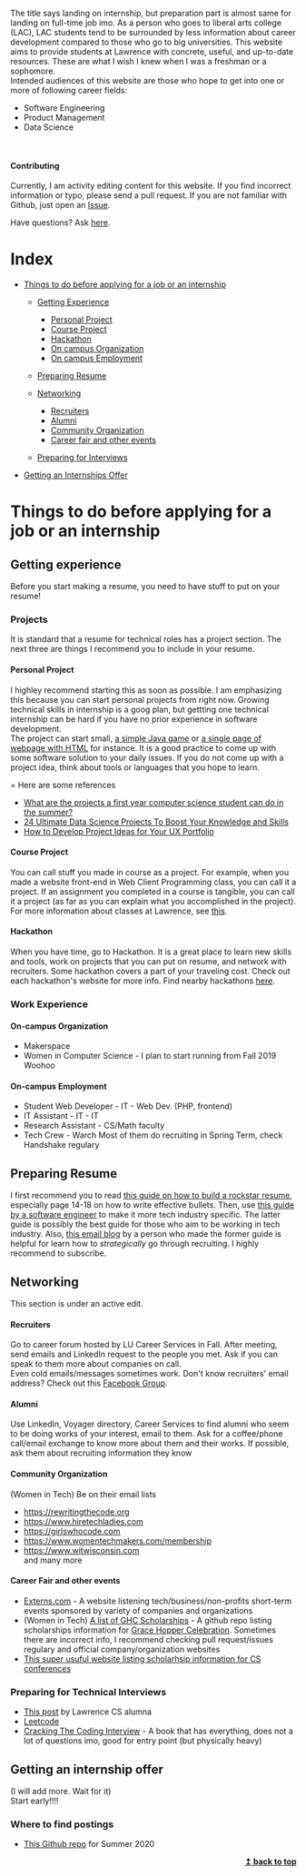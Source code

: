 The title says landing on internship, but preparation part is almost same for landing on full-time job imo.
As a person who goes to liberal arts college (LAC), LAC students tend to be surrounded by less information about career development compared to those who go to big universities. 
This website aims to provide students at Lawrence with concrete, useful, and up-to-date resources. These are what I wish I knew when I was a freshman or a sophomore.
<br/>
Intended audiences of this website are those who hope to get into one or more of following career fields:
 * Software Engineering
 * Product Management
 * Data Science
<br/>

 #### Contributing 
 Currently, I am activity editing content for this website. If you find incorrect information or typo, please send a pull request. If you are not familiar with Github, just open an [Issue](https://github.com/hikarimn/lu_ComputerScience/issues). <br/>

Have questions? Ask [here](https://github.com/hikarimn/lu_ComputerScience/issues).
# Index
* [Things to do before applying for a job or an internship](#things-to-do-before-applying-for-a-job-or-internship)
    * [Getting Experience](#getting-experience)
        * [Personal Project](#personal-project)
        * [Course Project](#course-project)
        * [Hackathon](#hackathon)
        * [On campus Organization](#on-campus-organization)
        * [On campus Employment](#on-campus-employment)
       
    * [Preparing Resume](#resume)
    * [Networking](#networking)
        * [Recruiters](#recruiters)
        * [Alumni](#alumni)
        * [Community Organization](#community-organization)
        * [Career fair and other events](#career-fair-and-other-events)
    * [Preparing for Interviews](#technical-interviews)
* [Getting an Internships Offer](#getting-an-internship-offer)


# Things to do before applying for a job or an internship
## Getting experience
Before you start making a resume, you need to have stuff to put on your resume!

### Projects
It is standard that a resume for technical roles has a project section. The next three are things I recommend you to include in your resume.

#### Personal Project
I highley recommend starting this as soon as possible. I am emphasizing this because you can start personal projects from right now. Growing technical skills in internship is a goog plan, but gettting one technical internship can be hard if you have no prior experience in software development.   <br/>
The project can start small, [a simple Java game](http://zetcode.com/tutorials/javagamestutorial/) or [a single page of webpage with HTML](https://coder-coder.com/how-to-make-simple-website-html/) for instance. It is a good practice to come up with some software solution to your daily issues. If you do not come up with a project idea, think about tools or languages that you hope to learn. <br/> 

=
Here are some references 
* [What are the projects a first year computer science student can do in the summer?](https://www.quora.com/What-are-the-projects-a-first-year-computer-science-student-can-do-in-the-summer)
* [24 Ultimate Data Science Projects To Boost Your Knowledge and Skills](https://www.analyticsvidhya.com/blog/2018/05/24-ultimate-data-science-projects-to-boost-your-knowledge-and-skills/)
* [How to Develop Project Ideas for Your UX Portfolio](https://uxmastery.com/how-to-develop-project-ideas-for-your-ux-portfolio/)


#### Course Project
You can call stuff you made in course as a project. For example, when you made a website front-end in Web Client Programming class, you can call it a project. If an assignment you completed in a course is tangible, you can call it a project (as far as you can explain what you accomplished in the project). For more information about classes at Lawrence, see [this](https://github.com/hikarimn/lu_cs/blob/master/courses.md).

#### Hackathon
When you have time, go to Hackathon. It is a great place to learn new skills and tools, work on projects that you can put on resume, and network with recruiters. Some hackathon covers a part of your traveling cost. Check out each hackathon's website for more info. Find nearby hackathons [here](https://mlh.io/seasons/na-2019/events).


### Work Experience
#### On-campus Organization
* Makerspace
* Women in Computer Science - I plan to start running from Fall 2019 Woohoo

#### On-campus Employment

 * Student Web Developer - IT - Web Dev. (PHP, frontend)
 * IT Assistant - IT - IT
 * Research Assistant - CS/Math faculty
 * Tech Crew - Warch
 Most of them do recruiting in Spring Term, check Handshake regulary <br/>

## Preparing Resume
I first recommend you to read [this guide on how to build a rockstar resume](How_to_Write_a_Rockstar_Resume_2_by_22_Guide.pdf), especially page 14-18 on how to write effective bullets. Then, use [this guide by a software engineer](Resume_tips.pdf
) to make it more tech industry specific. The latter guide is possibly the best guide for those who aim to be working in tech industry. Also, [this email blog](https://2by22.blog) by a person who made the former guide is helpful for learn how to _strategically_ go through recruiting. I highly recommend to subscribe.

## Networking
This section is under an active edit.
#### Recruiters 
Go to career forum hosted by LU Career Services in Fall. After meeting, send emails and LinkedIn request to the people you met. Ask if you can speak to them more about companies on call. <br/>
Even cold emails/messages sometimes work. Don't know recruiters' email address? Check out this [Facebook Group](https://www.facebook.com/groups/2054888934622756/).
#### Alumni 
Use LinkedIn, Voyager directory, Career Services to find alumni who seem to be doing works of your interest, email to them. Ask for a coffee/phone call/email exchange to know more about them and their works. If possible, ask them about recruiting information they know
#### Community Organization
(Women in Tech) Be on their email lists
* https://rewritingthecode.org
* https://www.hiretechladies.com
* https://girlswhocode.com
* https://www.womentechmakers.com/membership
* https://www.witwisconsin.com <br/>
and many more

#### Career Fair and other events
* [Externs.com](https://www.xterns.com) - A website listening tech/business/non-profits short-term events sponsored by variety of companies and organizations
* (Women in Tech) [A list of GHC Scholarships](https://github.com/Ladies-Storm-Hackathons/GHC-Scholarships) - A github repo listing scholarships information for [Grace Hopper Celebration](https://ghc.anitab.org). Sometimes there are incorrect info, I recommend checking pull request/issues regulary and official company/organization websites
* [This super usuful website listing scholarhsip information for CS conferences](https://techlovers2020.github.io/Opportunities/)

### Preparing for Technical Interviews
* [This post](https://medium.com/@sophia.onion/software-engineer-job-search-resources-94206f03affb) by Lawrence CS alumna 
* [Leetcode](https://leetcode.com)
* [Cracking The Coding Interview](https://www.amazon.com/Cracking-Coding-Interview-Programming-Questions/dp/0984782850) - A book that has everything, does not a lot of questions imo, good for entry point (but physically heavy)

## Getting an internship offer 
(I will add more. Wait for it)<br/>
Start early!!!!

### Where to find postings
* [This Github repo](https://github.com/elaine-zheng/summer2020internships/blob/master/README.md) for Summer 2020

<div align="right">
    <b><a href="#index">↥ back to top</a></b>
</div>

